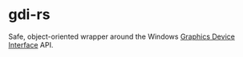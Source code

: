# gdi-rs

Safe, object-oriented wrapper around the Windows [Graphics Device Interface](https://msdn.microsoft.com/en-us/library/dd145203(v=vs.85).aspx) API.
